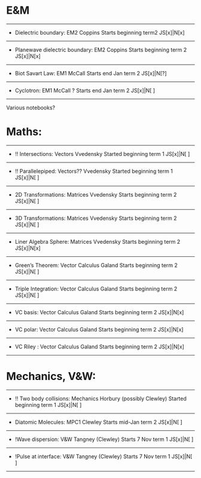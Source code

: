 # E&M

-----------------------------------------------------------------------------------------
+ Dielectric boundary: EM2 Coppins Starts beginning term2					JS[x]|N[x]
-----------------------------------------------------------------------------------------
+ Planewave dielectric boundary: EM2 Coppins Starts beginning term 2		JS[x]|N[x]
-----------------------------------------------------------------------------------------
+ Biot Savart Law: EM1 McCall Starts end Jan term 2							JS[x]|N[?]
-----------------------------------------------------------------------------------------
+ Cyclotron: EM1 McCall ? Starts end Jan term 2								JS[x]|N[ ]
-----------------------------------------------------------------------------------------

Various notebooks?


# Maths:

-----------------------------------------------------------------------------------------
+ !! Intersections: Vectors Vvedensky Started beginning term 1				JS[x]|N[ ]
-----------------------------------------------------------------------------------------
+ !! Parallelepiped: Vectors?? Vvedensky Started beginning term 1			JS[x]|N[ ]
-----------------------------------------------------------------------------------------
+ 2D Transformations: Matrices Vvedensky Starts beginning term 2			JS[x]|N[ ]
-----------------------------------------------------------------------------------------
+ 3D Transformations: Matrices Vvedensky Starts beginning term 2			JS[x]|N[ ]
-----------------------------------------------------------------------------------------
+ Liner Algebra Sphere: Matrices Vvedensky Starts beginning term 2			JS[x]|N[x]
-----------------------------------------------------------------------------------------
+ Green’s Theorem: Vector Calculus Galand Starts beginning term 2			JS[x]|N[ ]
-----------------------------------------------------------------------------------------
+ Triple Integration: Vector Calculus Galand Starts beginning term 2		JS[x]|N[ ]
-----------------------------------------------------------------------------------------
+ VC basis: Vector Calculus Galand Starts beginning term 2					JS[x]|N[x]
-----------------------------------------------------------------------------------------
+ VC polar: Vector Calculus Galand Starts beginning term 2					JS[x]|N[x]
-----------------------------------------------------------------------------------------
+ VC Riley : Vector Calculus Galand Starts beginning term 2					JS[x]|N[x]
-----------------------------------------------------------------------------------------


# Mechanics, V&W:
-----------------------------------------------------------------------------------------
+ !! Two body collisions: Mechanics Horbury 
(possibly Clewley) Started beginning term 1 								JS[x]|N[ ]
-----------------------------------------------------------------------------------------
+ Diatomic Molecules: MPC1 Clewley Starts mid-Jan term 2 					JS[x]|N[ ]
-----------------------------------------------------------------------------------------
+ !Wave dispersion: V&W Tangney (Clewley) Starts 7 Nov term 1 				JS[x]|N[ ]
-----------------------------------------------------------------------------------------
+ !Pulse at interface: V&W Tangney (Clewley) Starts 7 Nov term 1 			JS[x]|N[ ]
-----------------------------------------------------------------------------------------